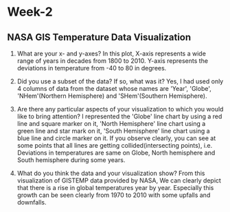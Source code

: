 # Week-2
## NASA GIS Temperature Data Visualization

1. What are your x- and y-axes?
In this plot, X-axis represents a wide range of years in decades from 1800 to 2010. 
Y-axis represents the deviations in temperature from -40 to 80 in degrees.

2. Did you use a subset of the data? If so, what was it?
Yes, I had used only 4 columns of data from the dataset whose names are 'Year', 'Globe', 'NHem'(Northern Hemisphere) and 'SHem'(Southern Hemisphere). 

3. Are there any particular aspects of your visualization to which you would like to bring attention?
I represented the 'Globe' line chart by using a red line and square marker on it, 'North Hemisphere' line chart using 
a green line and star mark on it, 'South Hemisphere' line chart using a blue line and circle marker on it. 
If you observe clearly, you can see at some points that all lines are getting collided(intersecting points), 
i.e. Deviations in temperatures are same on Globe, North hemisphere and South hemisphere during some years.

4. What do you think the data and your visualization show?
From this visualization of GISTEMP data provided by NASA, We can clearly depict that there is a rise in global temperatures year by year. 
Especially this growth can be seen clearly from 1970 to 2010 with some upfalls and downfalls.

